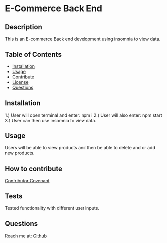  # E-Commerce Back End
        
## Description
        
This is an E-commerce Back end development using insomnia to view data.

## Table of Contents
- [Installation](#installation)
- [Usage](#Usage)
- [Contribute](#Contribute)
- [License](#license)
- [Questions](#Questions)
        
## Installation

1.) User will open terminal and enter: npm i
2.) User will also enter: npm start
3.) User can then use insomnia to view data.

## Usage

Users will be able to view products and then be able to delete and or add new products.


## How to contribute
        
[Contributor Covenant](https://www.contributor-covenant.org/version/1/0/0/code-of-conduct/)

## Tests

Tested functionality with different user inputs.

## Questions
Reach me at: [Github](https://github.com/Reyes-Jose)